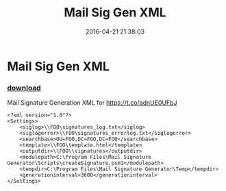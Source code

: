 ﻿---
pid:            6314
parent:         0
children:       
poster:         _rov3
title:          Mail Sig Gen XML
date:           2016-04-21 21:38:03
description:    Mail Signature Generation XML for https://t.co/adnUE0UFbJ
format:         posh
---

# Mail Sig Gen XML

### [download](6314.ps1)  

Mail Signature Generation XML for https://t.co/adnUE0UFbJ

```posh
<?xml version="1.0"?>
<Settings>
	<siglog>\\FOO\signatures_log.txt</siglog>
	<siglogerror>\\FOO\signatures_errorlog.txt</siglogerror>
	<searchbase>OU=FOO,DC=FOO,DC=FOO</searchbase>
	<template>\\FOO\template.html</template>
	<outputdir>\\FOO\\signatures</outputdir>
	<modulepath>C:\Program Files\Mail Signature Generator\Scripts\createSignature.psm1</modulepath>
	<tempdir>C:\Program Files\Mail Signature Generator\Temp</tempdir>
	<generationinterval>3600</generationinterval>
</Settings>
```
